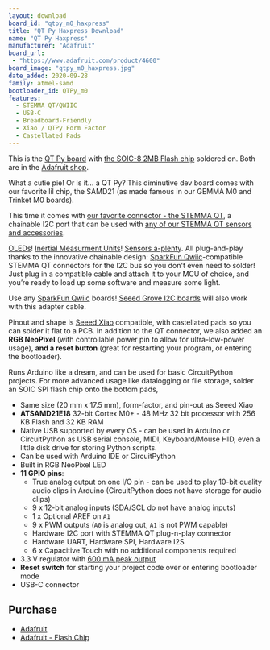 ```yaml
---
layout: download
board_id: "qtpy_m0_haxpress"
title: "QT Py Haxpress Download"
name: "QT Py Haxpress"
manufacturer: "Adafruit"
board_url:
 - "https://www.adafruit.com/product/4600"
board_image: "qtpy_m0_haxpress.jpg"
date_added: 2020-09-28
family: atmel-samd
bootloader_id: QTPy_m0
features:
  - STEMMA QT/QWIIC
  - USB-C
  - Breadboard-Friendly
  - Xiao / QTPy Form Factor
  - Castellated Pads
---
```


This is the [QT Py board](https://www.adafruit.com/product/4600) with [the SOIC-8 2MB Flash chip](https://www.adafruit.com/product/4763) soldered on. Both are in the [Adafruit shop](https://adafruit.com).

What a cutie pie! Or is it... a QT Py? This diminutive dev board comes with our favorite lil chip, the SAMD21 (as made famous in our GEMMA M0 and Trinket M0 boards).

This time it comes with [our favorite connector - the STEMMA QT](http://adafruit.com/stemma), a chainable I2C port that can be used with [any of our STEMMA QT sensors and accessories](https://www.adafruit.com/category/620).

[OLEDs](https://www.adafruit.com/?q=qt+oled&main_page=category&cPath=1005&sort=BestMatch)! [Inertial Measurment Units](https://www.adafruit.com/?q=qt+imu&main_page=category&cPath=1005&sort=BestMatch)! [Sensors a-plenty](https://www.adafruit.com/?q=qt+sensor&main_page=category&cPath=1005&sort=BestMatch). All plug-and-play thanks to the innovative chainable design: [SparkFun Qwiic](https://www.sparkfun.com/qwiic)-compatible STEMMA QT connectors for the I2C bus so you don't even need to solder! Just plug in a compatible cable and attach it to your MCU of choice, and you’re ready to load up some software and measure some light.

Use any [SparkFun Qwiic](http://www.sparkfun.com/qwiic) boards! [Seeed Grove I2C boards](https://www.adafruit.com/product/4528) will also work with this adapter cable.

Pinout and shape is [Seeed Xiao](https://wiki.seeedstudio.com/Seeeduino-XIAO/) compatible, with castellated pads so you can solder it flat to a PCB. In addition to the QT connector, we also added an **RGB NeoPixel** (with controllable power pin to allow for ultra-low-power usage), **and a reset button** (great for restarting your program, or entering the bootloader).

Runs Arduino like a dream, and can be used for basic CircuitPython projects. For more advanced usage like datalogging or file storage, solder an SOIC SPI flash chip onto the bottom pads,

 * Same size (20 mm x 17.5 mm), form-factor, and pin-out as Seeed Xiao
 * **ATSAMD21E18** 32-bit Cortex M0+ - 48 MHz 32 bit processor with 256 KB Flash and 32 KB RAM
 * Native USB supported by every OS - can be used in Arduino or CircuitPython as USB serial console, MIDI, Keyboard/Mouse HID, even a little disk drive for storing Python scripts.
 * Can be used with Arduino IDE or CircuitPython
 * Built in RGB NeoPixel LED
 * **11 GPIO pins**:
   * True analog output on one I/O pin - can be used to play 10-bit quality audio clips in Arduino (CircuitPython does not have storage for audio clips)
   * 9 x 12-bit analog inputs (SDA/SCL do not have analog inputs)
   * 1 x Optional AREF on `A1`
   * 9 x PWM outputs (`A0` is analog out, `A1` is not PWM capable)
   * Hardware I2C port with STEMMA QT plug-n-play connector
   * Hardware UART, Hardware SPI, Hardware I2S
   * 6 x Capacitive Touch with no additional components required
 * 3.3 V regulator with [600 mA peak output](https://www.diodes.com/assets/Datasheets/AP2112.pdf)
 * **Reset switch** for starting your project code over or entering bootloader mode
 * USB-C connector

## Purchase

* [Adafruit](https://www.adafruit.com/product/4600)
* [Adafruit - Flash Chip](https://www.adafruit.com/product/4763)
